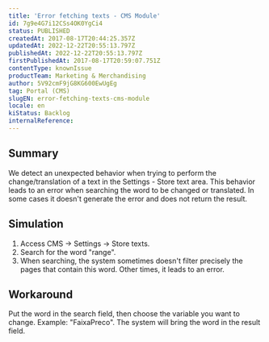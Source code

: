 ```yaml
---
title: 'Error fetching texts - CMS Module'
id: 7g9e4G7i12CSs4OK0YgCi4
status: PUBLISHED
createdAt: 2017-08-17T20:44:25.357Z
updatedAt: 2022-12-22T20:55:13.797Z
publishedAt: 2022-12-22T20:55:13.797Z
firstPublishedAt: 2017-08-17T20:59:07.751Z
contentType: knownIssue
productTeam: Marketing & Merchandising
author: 5V92cmF9jG8KG600EwUgEg
tag: Portal (CMS)
slugEN: error-fetching-texts-cms-module
locale: en
kiStatus: Backlog
internalReference: 
---
```


## Summary

We detect an unexpected behavior when trying to perform the change/translation of a text in the Settings - Store text area. This behavior leads to an error when searching the word to be changed or translated. In some cases it doesn't generate the error and does not return the result.

## Simulation

1. Access CMS -> Settings -> Store texts.
2. Search for the word "range".
3. When searching, the system sometimes doesn't filter precisely the pages that contain this word. Other times, it leads to an error.

## Workaround

Put the word in the search field, then choose the variable you want to change. Example: "FaixaPreco". The system will bring the word in the result field.

